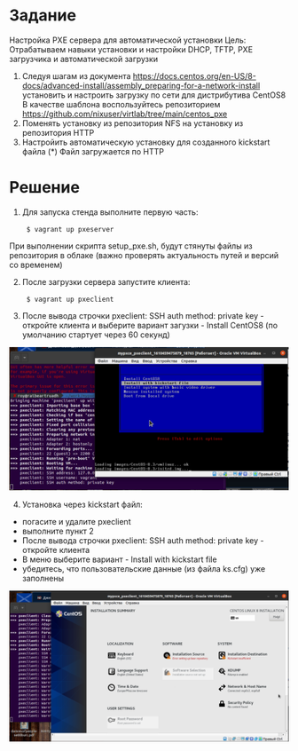 # Задание

Настройка PXE сервера для автоматической установки
Цель: Отрабатываем навыки установки и настройки DHCP, TFTP, PXE загрузчика и автоматической загрузки
1. Следуя шагам из документа https://docs.centos.org/en-US/8-docs/advanced-install/assembly_preparing-for-a-network-install установить и настроить загрузку по сети для дистрибутива CentOS8
В качестве шаблона воспользуйтесь репозиторием https://github.com/nixuser/virtlab/tree/main/centos_pxe
2. Поменять установку из репозитория NFS на установку из репозитория HTTP
3. Настройить автоматическую установку для созданного kickstart файла (*) Файл загружается по HTTP

# Решение

1. Для запуска стенда выполните первую часть:

        $ vagrant up pxeserver

При выполнении скрипта setup_pxe.sh, будут стянуты файлы из репозитория в облаке (важно проверять актуальность путей и версий со временем)

2. После загрузки сервера запустите клиента:

        $ vagrant up pxeclient

3. После вывода строчки pxeclient: SSH auth method: private key - откройте клиента и выберите вариант загузки - Install CentOS8 (по умолчанию стартует через 60 секунд)

![Отработка скрипта](pic1.png)

4. Установка через kickstart файл:
- погасите и удалите pxeclient
- выполните пункт 2
- После вывода строчки pxeclient: SSH auth method: private key - откройте клиента
- В меню выберите вариант - Install with kickstart file
- убедитесь, что пользовательские данные (из файла ks.cfg) уже заполнены

![Отработка скрипта](pic2.png)







